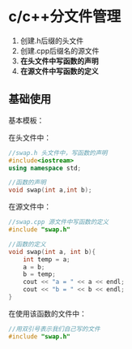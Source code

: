 # c/c++分文件管理

1. 创建.h后缀的头文件
2. 创建.cpp后缀名的源文件
3. **在头文件中写函数的声明**
4. **在源文件中写函数的定义**



## 基础使用

基本模板：

在头文件中：

```c++
//swap.h 头文件中，写函数的声明
#include<iostream>
using namespace std;

//函数的声明
void swap(int a,int b);

```

在源文件中：

```c++
//swap.cpp 源文件中写函数的定义
#include "swap.h"

//函数的定义
void swap(int a, int b){
    int temp = a;
    a = b;
    b = temp;
    cout << "a = " << a << endl;
    cout << "b = " << b << endl;
}

```

在使用该函数的文件中：

```c++
//用双引号表示我们自己写的文件
#include "swap.h"
```



